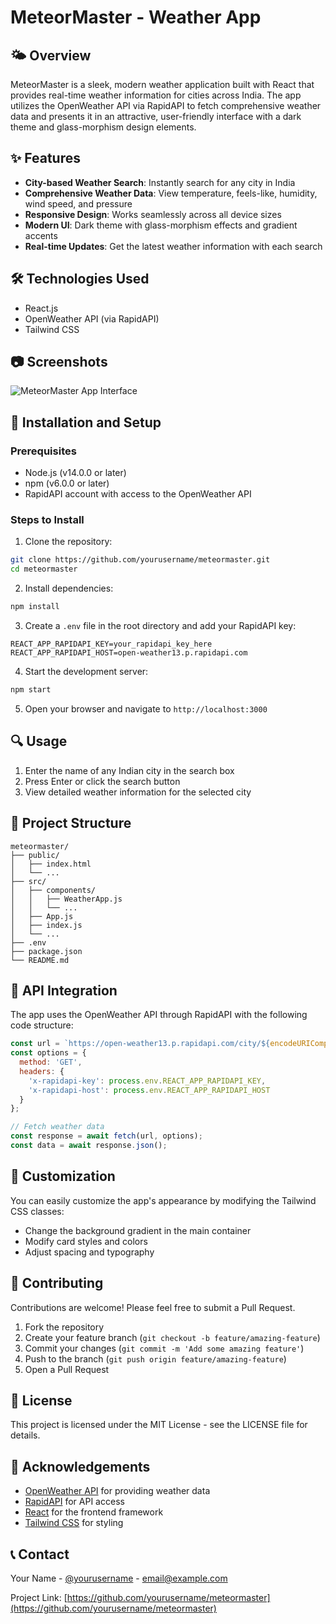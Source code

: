 # MeteorMaster - Weather App

## 🌤️ Overview
MeteorMaster is a sleek, modern weather application built with React that provides real-time weather information for cities across India. The app utilizes the OpenWeather API via RapidAPI to fetch comprehensive weather data and presents it in an attractive, user-friendly interface with a dark theme and glass-morphism design elements.

## ✨ Features
- **City-based Weather Search**: Instantly search for any city in India
- **Comprehensive Weather Data**: View temperature, feels-like, humidity, wind speed, and pressure
- **Responsive Design**: Works seamlessly across all device sizes
- **Modern UI**: Dark theme with glass-morphism effects and gradient accents
- **Real-time Updates**: Get the latest weather information with each search

## 🛠️ Technologies Used
- React.js
- OpenWeather API (via RapidAPI)
- Tailwind CSS

## 📷 Screenshots
![MeteorMaster App Interface](https://res.cloudinary.com/dd028vlkj/image/upload/v1744451478/Screenshot_2025-04-12_151832_lmiyrl.png)

## 🚀 Installation and Setup

### Prerequisites
- Node.js (v14.0.0 or later)
- npm (v6.0.0 or later)
- RapidAPI account with access to the OpenWeather API

### Steps to Install
1. Clone the repository:
```bash
git clone https://github.com/yourusername/meteormaster.git
cd meteormaster
```

2. Install dependencies:
```bash
npm install
```

3. Create a `.env` file in the root directory and add your RapidAPI key:
```
REACT_APP_RAPIDAPI_KEY=your_rapidapi_key_here
REACT_APP_RAPIDAPI_HOST=open-weather13.p.rapidapi.com
```

4. Start the development server:
```bash
npm start
```

5. Open your browser and navigate to `http://localhost:3000`

## 🔍 Usage
1. Enter the name of any Indian city in the search box
2. Press Enter or click the search button
3. View detailed weather information for the selected city

## 📁 Project Structure
```
meteormaster/
├── public/
│   ├── index.html
│   └── ...
├── src/
│   ├── components/
│   │   ├── WeatherApp.js
│   │   └── ...
│   ├── App.js
│   ├── index.js
│   └── ...
├── .env
├── package.json
└── README.md
```

## 🔌 API Integration
The app uses the OpenWeather API through RapidAPI with the following code structure:

```javascript
const url = `https://open-weather13.p.rapidapi.com/city/${encodeURIComponent(cityName)}/IN`;
const options = {
  method: 'GET',
  headers: {
    'x-rapidapi-key': process.env.REACT_APP_RAPIDAPI_KEY,
    'x-rapidapi-host': process.env.REACT_APP_RAPIDAPI_HOST
  }
};

// Fetch weather data
const response = await fetch(url, options);
const data = await response.json();
```

## 🎨 Customization
You can easily customize the app's appearance by modifying the Tailwind CSS classes:
- Change the background gradient in the main container
- Modify card styles and colors
- Adjust spacing and typography

## 👥 Contributing
Contributions are welcome! Please feel free to submit a Pull Request.

1. Fork the repository
2. Create your feature branch (`git checkout -b feature/amazing-feature`)
3. Commit your changes (`git commit -m 'Add some amazing feature'`)
4. Push to the branch (`git push origin feature/amazing-feature`)
5. Open a Pull Request

## 📄 License
This project is licensed under the MIT License - see the LICENSE file for details.

## 🙏 Acknowledgements
- [OpenWeather API](https://openweathermap.org/api) for providing weather data
- [RapidAPI](https://rapidapi.com) for API access
- [React](https://reactjs.org/) for the frontend framework
- [Tailwind CSS](https://tailwindcss.com/) for styling

## 📞 Contact
Your Name - [@yourusername](https://twitter.com/yourusername) - email@example.com

Project Link: [https://github.com/yourusername/meteormaster](https://github.com/yourusername/meteormaster)
